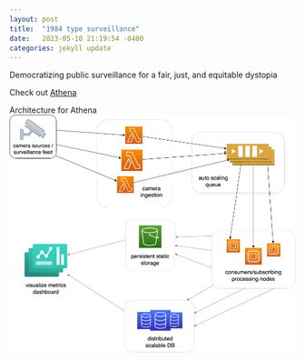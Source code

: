 ```yaml
---
layout: post
title:  "1984 type surveillance"
date:   2023-05-10 21:19:54 -0400
categories: jekyll update
---
```


Democratizing public surveillance for a fair, just, and equitable dystopia

Check out [Athena]

Architecture for Athena
![alt_text](/assets/images/architecture.png "image_tooltip")


[jekyll-docs]: https://jekyllrb.com/docs/home
[jekyll-gh]:   https://github.com/jekyll/jekyll
[jekyll-talk]: https://talk.jekyllrb.com/
[athena]: http://ec2-54-175-189-69.compute-1.amazonaws.com/